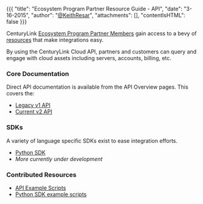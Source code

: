 {{{
  "title": "Ecosystem Program Partner Resource Guide - API",
  "date": "3-16-2015",
  "author": "<a href='https://twitter.com/KeithResar'>@KeithResar</a>",
  "attachments": [],
  "contentIsHTML": false
}}}


CenturyLink [Ecosystem Program Partner Members](centurylink-cloud-ecosystem-program-guide.md) gain access to a bevy of [resources](ecosystem-program-resources.md) that make integrations easy.

By using the CenturyLink Cloud API, partners and customers can query and engage with cloud assets including servers, accounts, billing, etc.

### Core Documentation

Direct API documentation is available from the API Overview pages.  This covers the:

* [Legacy v1 API](http://www.centurylinkcloud.com/api-docs/v1)
* [Current v2 API](http://www.centurylinkcloud.com/api-docs/v2)

### SDKs

A variety of language specific SDKs exist to ease integration efforts.

* [Python SDK](https://github.com/CenturyLinkCloud/clc-python-sdk)
* *More currently under development*

### Contributed Resources

* [API Example Scripts](https://github.com/CenturyLinkCloud/Ecosystem/tree/master/API)
* [Python SDK example scripts](https://github.com/CenturyLinkCloud/clc-python-sdk/tree/master/examples)
